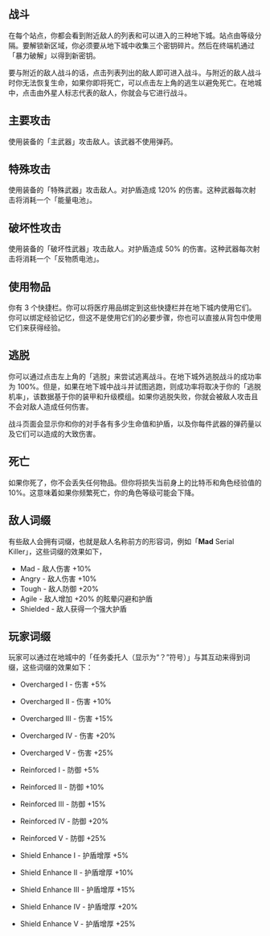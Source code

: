## 战斗

在每个站点，你都会看到附近敌人的列表和可以进入的三种地下城。站点由等级分隔。要解锁新区域，你必须要从地下城中收集三个密钥碎片。然后在终端机通过「暴力破解」以得到新密钥。

要与附近的敌人战斗的话，点击列表列出的敌人即可进入战斗。与附近的敌人战斗时你无法恢复生命，如果你即将死亡，可以点击左上角的逃生以避免死亡。在地城中，点击由外星人标志代表的敌人，你就会与它进行战斗。

## 主要攻击
使用装备的「主武器」攻击敌人。该武器不使用弹药。

## 特殊攻击
使用装备的「特殊武器」攻击敌人。对护盾造成 120% 的伤害。这种武器每次射击将消耗一个「能量电池」。

## 破坏性攻击
使用装备的「破坏性武器」攻击敌人。对护盾造成 50% 的伤害。这种武器每次射击将消耗一个「反物质电池」。

## 使用物品
你有 3 个快捷栏。你可以将医疗用品绑定到这些快捷栏并在地下城内使用它们。你可以绑定经验记忆，但这不是使用它们的必要步骤，你也可以直接从背包中使用它们来获得经验。

## 逃脱
你可以通过点击左上角的「逃脱」来尝试逃离战斗。在地下城外逃脱战斗的成功率为 100%。但是，如果在地下城中战斗并试图逃跑，则成功率将取决于你的「逃脱机率」，该数据基于你的装甲和升级模组。如果你逃脱失败，你就会被敌人攻击且不会对敌人造成任何伤害。
  
战斗页面会显示你和你的对手各有多少生命值和护盾，以及你每件武器的弹药量以及它们可以造成的大致伤害。 

## 死亡

如果你死了，你不会丢失任何物品。但你将损失当前身上的比特币和角色经验值的 10%。这意味着如果你频繁死亡，你的角色等级可能会下降。
  
## 敌人词缀
  
有些敌人会拥有词缀，也就是敌人名称前方的形容词，例如「**Mad** Serial Killer」，这些词缀的效果如下，
  
  
 - Mad - 敌人伤害 +10%  
 - Angry - 敌人伤害 +10%   
 - Tough - 敌人防御 +20%  
 - Agile - 敌人增加 +20% 的眩晕闪避和护盾
 - Shielded - 敌人获得一个强大护盾  
  
## 玩家词缀
  
玩家可以通过在地城中的「任务委托人（显示为“？”符号）」与其互动来得到词缀，这些词缀的效果如下：
  
 - Overcharged I - 伤害 +5%  
 - Overcharged II - 伤害 +10% 
 - Overcharged III - 伤害 +15% 
 - Overcharged IV - 伤害 +20% 
 - Overcharged V - 伤害 +25%  
  
  
 - Reinforced I - 防御 +5%  
 - Reinforced II - 防御 +10%   
 - Reinforced III - 防御 +15%  
 - Reinforced IV - 防御 +20%  
 - Reinforced V - 防御 +25%   
  
  
 - Shield Enhance I - 护盾增厚 +5% 
 - Shield Enhance II - 护盾增厚 +10%   
 - Shield Enhance III - 护盾增厚 +15%   
 - Shield Enhance IV - 护盾增厚 +20%  
 - Shield Enhance V - 护盾增厚 +25%  
